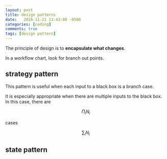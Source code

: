 ```yaml
---
layout: post
title: design patterns
date:   2018-11-21 13:43:08 -0500
categories: [coding]
comments: true
tags: [design pattern]
---
```


The principle of design is to **encapsulate what changes**.

In a workflow chart, look for branch out points.

## strategy pattern

This pattern is useful when each input to a black box is a branch case.

It is especially appropriate when there are multiple inputs to the black box. In this case, there are

$$ \Pi_i N_i $$

cases

$$ \sum_i N_i $$



## state pattern
